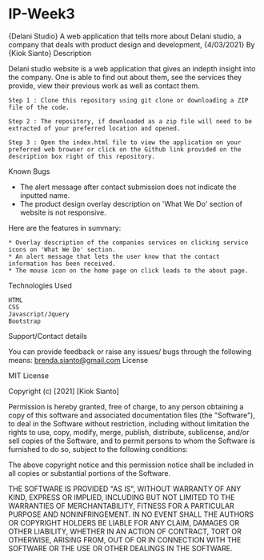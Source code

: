 # IP-Week3

{Delani Studio}
A web application that tells more about Delani studio, a company that deals with product design and development, {4/03/2021}
By {Kiok Sianto}
Description

Delani studio website is a web application that gives an indepth insight into the company.
One is able to find out about them, see the services they provide, view their previous work as well as contact them.

    Step 1 : Clone this repository using git clone or downloading a ZIP file of the code.

    Step 2 : The repository, if downloaded as a zip file will need to be extracted of your preferred location and opened.

    Step 3 : Open the index.html file to view the application on your preferred web browser or click on the Github link provided on the description box right of this repository.

Known Bugs

- The alert message after contact submission does not indicate the inputted name.
- The product design overlay description on 'What We Do' section of website is not responsive.

Here are the features in summary:

    * Overlay description of the companies services on clicking service icons on 'What We Do' section.
    * An alert message that lets the user know that the contact information has been received.
    * The mouse icon on the home page on click leads to the about page.

Technologies Used

    HTML
    CSS
    Javascript/Jquery
    Bootstrap

Support/Contact details

You can provide feedback or raise any issues/ bugs through the following means: brenda.sianto@gmail.com
License

MIT License

Copyright (c) [2021] [Kiok Sianto]

Permission is hereby granted, free of charge, to any person obtaining a copy of this software and associated documentation files (the "Software"), to deal in the Software without restriction, including without limitation the rights to use, copy, modify, merge, publish, distribute, sublicense, and/or sell copies of the Software, and to permit persons to whom the Software is furnished to do so, subject to the following conditions:

The above copyright notice and this permission notice shall be included in all copies or substantial portions of the Software.

THE SOFTWARE IS PROVIDED "AS IS", WITHOUT WARRANTY OF ANY KIND, EXPRESS OR IMPLIED, INCLUDING BUT NOT LIMITED TO THE WARRANTIES OF MERCHANTABILITY, FITNESS FOR A PARTICULAR PURPOSE AND NONINFRINGEMENT. IN NO EVENT SHALL THE AUTHORS OR COPYRIGHT HOLDERS BE LIABLE FOR ANY CLAIM, DAMAGES OR OTHER LIABILITY, WHETHER IN AN ACTION OF CONTRACT, TORT OR OTHERWISE, ARISING FROM, OUT OF OR IN CONNECTION WITH THE SOFTWARE OR THE USE OR OTHER DEALINGS IN THE SOFTWARE.
